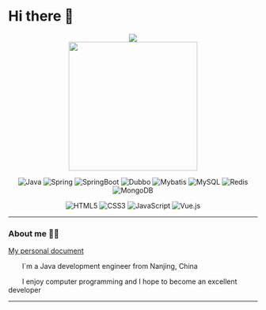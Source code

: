 # Hi there 👋

<div align="center">

<div>
<!-- 动态打字效果(https://git.io/typing-svg)  -->
<img src="https://readme-typing-svg.demolab.com?font=Fira+Code&pause=1000&color=F780F7&width=435&lines=I%60m+CoderAji">
</div>


<!-- 个人图片  -->
<img src="https://github.com/user-attachments/assets/b74dd629-e6f3-4764-bf26-1ef06ee4e1a7" height="260px" >
<p></p>
  <div>
    <!-- <a href="https://github.com/coderaji798"><img src="https://img.shields.io/badge/GitHub-coderaji798-blue" /></a>
    <img src="https://komarev.com/ghpvc/?username=coderaji798&label=Views&color=orange&style=flat"/>&emsp;  -->
  </div>
<div>

</div>

![Java](https://img.shields.io/badge/Java-E6E6FA?logo=openjdk&logoColor=000000&style=flat)
![Spring](https://img.shields.io/badge/Spring-6DB33F?logo=spring&logoColor=fff&style=flat)
![SpringBoot](https://img.shields.io/badge/SpringBoot-6DB33F?logo=Springboot&logoColor=fff&style=flat)
![Dubbo](https://img.shields.io/badge/dubbo-DDA0DD?logo=Alibaba.com&logoColor=fff&style=flat)
![Mybatis](https://img.shields.io/badge/Mybatis-A52A2A?logo=mybatis&logoColor=fff&style=flat)
![MySQL](https://img.shields.io/badge/MySQL-DCDCDC?logo=mysql&logoColor=0000CD&style=flat)
![Redis](https://img.shields.io/badge/Redis-FF0000?logo=redis&logoColor=fff&style=flat)
![MongoDB](https://img.shields.io/badge/MongoDB-47A248?logo=mongodb&logoColor=fff&style=flat)

![HTML5](https://img.shields.io/badge/HTML5-E34F26?logo=html5&logoColor=fff&style=flat)
![CSS3](https://img.shields.io/badge/CSS3-1572B6?logo=css3&logoColor=fff&style=flat)
![JavaScript](https://img.shields.io/badge/JavaScript-F7DF1E?logo=javascript&logoColor=000&style=flat)
![Vue.js](https://img.shields.io/badge/Vue.js-4FC08D?logo=vuedotjs&logoColor=fff&style=flat)

</div>

---

### About me 👨‍💻

[My personal document](https://coderaji798.github.io)

<p>&emsp;&emsp;I`m a Java development engineer from Nanjing, China</p>
<p>&emsp;&emsp;I enjoy computer programming and I hope to become an excellent developer</p>

---
